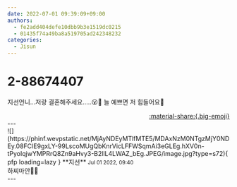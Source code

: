```yaml
---
date: 2022-07-01 09:39:09+09:00
authors:
  - fe2add404defe10dbb9b3e1519dc0215
  - 01435f74a49ba8a519705ad242348232
categories:
  - Jisun
---
```


# 2-88674407

<div class="post-container" markdown="1">
<div class="content-container md-sidebar__scrollwrap" markdown="1">

지선언니...저랑 결혼해주세요.....😮💨 늘 예쁘면 저 힘들어요🥹

</div>
</div>

<div style="text-align: right;" markdown="1">
<a href="https://weverse.io/fromis9/fanpost/2-88674407" style="text-align: right;">:material-share:{.big-emoji}</a>
</div>
---

<div class="comments-container md-sidebar__scrollwrap" markdown="1">
<div class="comment" markdown="1">
<div class='id-container' markdown="1">
![](https://phinf.wevpstatic.net/MjAyNDEyMTlfMTE5/MDAxNzM0NTgzMjY0NDEy.08FClE9gxLY-99LscoMUgQbKnrVicLFFWSqmAi3eGLEg.hXV0n-tPyoIqjwYMPRrQ8Zn9aHvy3-B2llL4LWAZ_bEg.JPEG/image.jpg?type=s72){ pfp loading=lazy }
**<span class="artist">지선</span>** <small>Jul 01 2022, 09:40</small><br>
</div>
<div class='comment-body' markdown="1">
하찌마안😮‍💨
</div>
</div>
</div>
---
